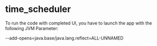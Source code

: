 # time_scheduler

To run the code with completed UI, you have to launch the app with the following JVM Parameter:
      
--add-opens=java.base/java.lang.reflect=ALL-UNNAMED
